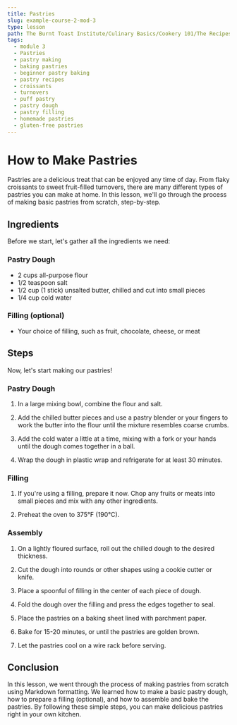 ```yaml
---
title: Pastries
slug: example-course-2-mod-3
type: lesson
path: The Burnt Toast Institute/Culinary Basics/Cookery 101/The Recipes/Pastries
tags:
  - module 3
  - Pastries
  - pastry making
  - baking pastries
  - beginner pastry baking
  - pastry recipes
  - croissants
  - turnovers
  - puff pastry
  - pastry dough
  - pastry filling
  - homemade pastries
  - gluten-free pastries
---
```


# How to Make Pastries

Pastries are a delicious treat that can be enjoyed any time of day. From flaky croissants to sweet fruit-filled turnovers, there are many different types of pastries you can make at home. In this lesson, we'll go through the process of making basic pastries from scratch, step-by-step.

## Ingredients

Before we start, let's gather all the ingredients we need:

### Pastry Dough

- 2 cups all-purpose flour
- 1/2 teaspoon salt
- 1/2 cup (1 stick) unsalted butter, chilled and cut into small pieces
- 1/4 cup cold water

### Filling (optional)

- Your choice of filling, such as fruit, chocolate, cheese, or meat

## Steps

Now, let's start making our pastries!

### Pastry Dough

1. In a large mixing bowl, combine the flour and salt.

2. Add the chilled butter pieces and use a pastry blender or your fingers to work the butter into the flour until the mixture resembles coarse crumbs.

3. Add the cold water a little at a time, mixing with a fork or your hands until the dough comes together in a ball.

4. Wrap the dough in plastic wrap and refrigerate for at least 30 minutes.

### Filling

1. If you're using a filling, prepare it now. Chop any fruits or meats into small pieces and mix with any other ingredients.

2. Preheat the oven to 375°F (190°C).

### Assembly

1. On a lightly floured surface, roll out the chilled dough to the desired thickness.

2. Cut the dough into rounds or other shapes using a cookie cutter or knife.

3. Place a spoonful of filling in the center of each piece of dough.

4. Fold the dough over the filling and press the edges together to seal.

5. Place the pastries on a baking sheet lined with parchment paper.

6. Bake for 15-20 minutes, or until the pastries are golden brown.

7. Let the pastries cool on a wire rack before serving.

## Conclusion

In this lesson, we went through the process of making pastries from scratch using Markdown formatting. We learned how to make a basic pastry dough, how to prepare a filling (optional), and how to assemble and bake the pastries. By following these simple steps, you can make delicious pastries right in your own kitchen.
